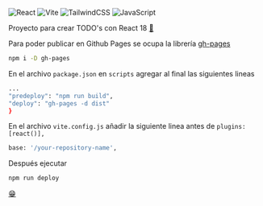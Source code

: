 ![React](https://img.shields.io/badge/react-%2320232a.svg?style=for-the-badge&logo=react&logoColor=%2361DAFB)  ![Vite](https://img.shields.io/badge/vite-%23646CFF.svg?style=for-the-badge&logo=vite&logoColor=white) ![TailwindCSS](https://img.shields.io/badge/tailwindcss-%2338B2AC.svg?style=for-the-badge&logo=tailwind-css&logoColor=white) ![JavaScript](https://img.shields.io/badge/javascript-%23323330.svg?style=for-the-badge&logo=javascript&logoColor=%23F7DF1E)

Proyecto para crear TODO's con React 18 [💪](https://macknilan.github.io/todo-app-react/)

Para poder publicar en Github Pages se ocupa la librería [gh-pages](https://github.com/tschaub/gh-pages)

```bash
npm i -D gh-pages
```

En el archivo `package.json` en `scripts` agregar al final las siguientes lineas

```bash
...
"predeploy": "npm run build",
"deploy": "gh-pages -d dist"
}
```

En el archivo `vite.config.js` añadir la siguiente linea antes de `plugins: [react()],`

```bash
base: '/your-repository-name',
```

Después ejecutar

```bash
npm run deploy
```

[ 😁 ](https://github.com/macknilan/todo-app-react/assets/4066042/1ed83c82-6a43-4b4d-850f-3dd4a97b24f0)
